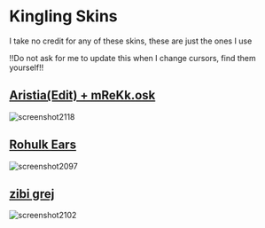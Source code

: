 # Kingling Skins
I take no credit for any of these skins, these are just the ones I use

!!Do not ask for me to update this when I change cursors, find them yourself!!

## [Aristia(Edit) + mReKk.osk](https://www.mediafire.com/file/qxc69zqrgio3fmk/Aristia%2528Edit%2529_%252B_mReKk.osk/file)
![screenshot2118](https://github.com/osuKingling/kingling_skins/assets/120016208/3240cd0c-2a92-4c60-88e5-84674de2cd64)

## [Rohulk Ears](https://www.mediafire.com/file/cs6qhm2omvqujgk/Rohulk_4.0.osk/file)
![screenshot2097](https://github.com/osuKingling/kingling_skins/assets/120016208/3abd9ff8-905b-4f07-ae0c-646b518123cd)

## [zibi grej](https://www.mediafire.com/file/v7gbie5hy8qt8xl/zibi_grej.osk/file)
![screenshot2102](https://github.com/osuKingling/kingling_skins/assets/120016208/cd6c44c5-e9d1-4a77-98c9-81eaf7cfba3b)

